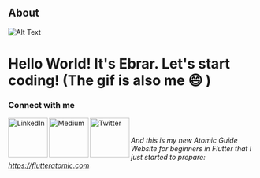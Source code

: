 ## About <a name = "about"></a>
![Alt Text](https://media.giphy.com/media/dlMIwDQAxXn1K/giphy.gif)

# Hello World! It's Ebrar. Let's start coding! (The gif is also me 😄 )

### Connect with me
[<img align="left" alt="LinkedIn" width="80" src="https://cdn.exclaimer.com/Handbook%20Images/linkedin-icon_128x128.png" />]( http://www.linkedin.com/in/ebrarbilgili)
[<img align="left" alt="Medium" width="80" src="https://cdn.exclaimer.com/Handbook%20Images/Medium_128.png" />](https://ebrarbilgili.medium.com)
[<img align="left" alt="Twitter" width="80" src="https://cdn.exclaimer.com/Handbook%20Images/twitter-icon_128x128.png" />](https://twitter.com/ebrarblg)
<br />


###### And this is my new Atomic Guide Website for beginners in Flutter that I just started to prepare: https://flutteratomic.com


